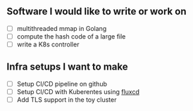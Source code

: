 ## Software I would like to write or work on

  - [ ] multithreaded mmap in Golang
  - [ ] compute the hash code of a large file
  - [ ] write a K8s controller

## Infra setups I want to make

  - [ ] Setup CI/CD pipeline on github
  - [ ] Setup CI/CD with Kuberentes using [fluxcd](https://toolkit.fluxcd.io/)
  - [ ] Add TLS support in the toy cluster
